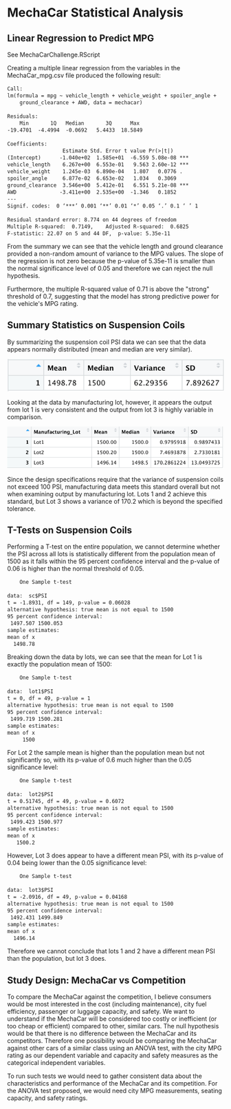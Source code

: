# MechaCar Statistical Analysis

## Linear Regression to Predict MPG

See MechaCarChallenge.RScript

Creating a multiple linear regression from the variables in the MechaCar_mpg.csv file produced the following result:

    Call:
    lm(formula = mpg ~ vehicle_length + vehicle_weight + spoiler_angle + 
        ground_clearance + AWD, data = mechacar)
    
    Residuals:
        Min       1Q   Median       3Q      Max 
    -19.4701  -4.4994  -0.0692   5.4433  18.5849 
    
    Coefficients:
                      Estimate Std. Error t value Pr(>|t|)    
    (Intercept)      -1.040e+02  1.585e+01  -6.559 5.08e-08 ***
    vehicle_length    6.267e+00  6.553e-01   9.563 2.60e-12 ***
    vehicle_weight    1.245e-03  6.890e-04   1.807   0.0776 .  
    spoiler_angle     6.877e-02  6.653e-02   1.034   0.3069    
    ground_clearance  3.546e+00  5.412e-01   6.551 5.21e-08 ***
    AWD              -3.411e+00  2.535e+00  -1.346   0.1852    
    ---
    Signif. codes:  0 ‘***’ 0.001 ‘**’ 0.01 ‘*’ 0.05 ‘.’ 0.1 ‘ ’ 1
    
    Residual standard error: 8.774 on 44 degrees of freedom
    Multiple R-squared:  0.7149,	Adjusted R-squared:  0.6825 
    F-statistic: 22.07 on 5 and 44 DF,  p-value: 5.35e-11

From the summary we can see that the vehicle length and ground clearance provided a non-random amount of variance to the MPG values. The slope of the regression is not zero because the p-value of 5.35e-11 is smaller than the normal significance level of 0.05 and therefore we can reject the null hypothesis.

Furthermore, the multiple R-squared value of 0.71 is above the "strong" threshold of 0.7, suggesting that the model has strong predictive power for the vehicle's MPG rating.

## Summary Statistics on Suspension Coils

By summarizing the suspension coil PSI data we can see that the data appears normally distributed (mean and median are very similar).

![Total Summary](<./total_summary.png>)

Looking at the data by manufacturing lot, however, it appears the output from lot 1 is very consistent and the output from lot 3 is highly variable in comparison.

![Lot Summary](<./lot_summary.png>)

Since the design specifications require that the variance of suspension coils not exceed 100 PSI, manufacturing data meets this standard overall but not when examining output by manufacturing lot. Lots 1 and 2 achieve this standard, but Lot 3 shows a variance of 170.2 which is beyond the specified tolerance.

## T-Tests on Suspension Coils

Performing a T-test on the entire population, we cannot determine whether the PSI across all lots is statistically different from the population mean of 1500 as it falls within the 95 percent confidence interval and the p-value of 0.06 is higher than the normal threshold of 0.05.

    	One Sample t-test
    
    data:  sc$PSI
    t = -1.8931, df = 149, p-value = 0.06028
    alternative hypothesis: true mean is not equal to 1500
    95 percent confidence interval:
     1497.507 1500.053
    sample estimates:
    mean of x 
      1498.78 

Breaking down the data by lots, we can see that the mean for Lot 1 is exactly the population mean of 1500:

    	One Sample t-test
    
    data:  lot1$PSI
    t = 0, df = 49, p-value = 1
    alternative hypothesis: true mean is not equal to 1500
    95 percent confidence interval:
     1499.719 1500.281
    sample estimates:
    mean of x 
         1500 

For Lot 2 the sample mean is higher than the population mean but not significantly so, with its p-value of 0.6 much higher than the 0.05 significance level:

    	One Sample t-test
    
    data:  lot2$PSI
    t = 0.51745, df = 49, p-value = 0.6072
    alternative hypothesis: true mean is not equal to 1500
    95 percent confidence interval:
     1499.423 1500.977
    sample estimates:
    mean of x 
       1500.2 
  
However, Lot 3 does appear to have a different mean PSI, with its p-value of 0.04 being lower than the 0.05 significance level:

    	One Sample t-test
    
    data:  lot3$PSI
    t = -2.0916, df = 49, p-value = 0.04168
    alternative hypothesis: true mean is not equal to 1500
    95 percent confidence interval:
     1492.431 1499.849
    sample estimates:
    mean of x 
      1496.14 

Therefore we cannot conclude that lots 1 and 2 have a different mean PSI than the population, but lot 3 does.

## Study Design: MechaCar vs Competition

To compare the MechaCar against the competition, I believe consumers would be most interested in the cost (including maintenance), city fuel efficiency, passenger or luggage capacity, and safety. We want to understand if the MechaCar will be considered too costly or inefficient (or too cheap or efficient) compared to other, similar cars. The null hypothesis would be that there is no difference between the MechaCar and its competitors. Therefore one possibility would be comparing the MechaCar against other cars of a similar class using an ANOVA test, with the city MPG rating as our dependent variable and capacity and safety measures as the categorical independent variables.

To run such tests we would need to gather consistent data about the characteristics and performance of the MechaCar and its competition. For the ANOVA test proposed, we would need city MPG measurements, seating capacity, and safety ratings.